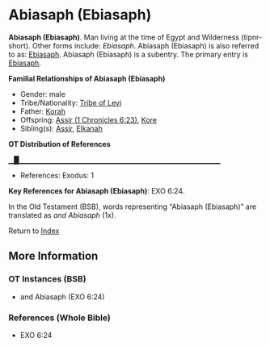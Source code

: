 # Abiasaph (Ebiasaph)
**Abiasaph (Ebiasaph)**. 
Man living at the time of Egypt and Wilderness (tipnr-short). 
Other forms include: 
*Ebiasaph*. 
Abiasaph (Ebiasaph) is also referred to as: 
[Ebiasaph](Ebiasaph.md). 
Abiasaph (Ebiasaph) is a subentry. The primary entry is 
[Ebiasaph](Ebiasaph.md). 




**Familial Relationships of Abiasaph (Ebiasaph)**


* Gender: male
* Tribe/Nationality: [Tribe of Levi](../../../groups/md/acai/Levi.md)
* Father: [Korah](Korah.3.md)
* Offspring: [Assir (1 Chronicles 6:23)](Assir.2.md), [Kore](Kore.md)
* Sibling(s): [Assir](Assir.md), [Elkanah](Elkanah.md)


**OT Distribution of References**

▁█▁▁▁▁▁▁▁▁▁▁▁▁▁▁▁▁▁▁▁▁▁▁▁▁▁▁▁▁▁▁▁▁▁▁▁▁▁
* References: Exodus: 1



**Key References for Abiasaph (Ebiasaph)**: 
EXO 6:24. 


In the Old Testament (BSB), words representing “Abiasaph (Ebiasaph)” are translated as 
*and Abiasaph* (1x). 




Return to [Index](00-Index.md)

## More Information

### OT Instances (BSB)

* and Abiasaph (EXO 6:24)



### References (Whole Bible)

* EXO 6:24



